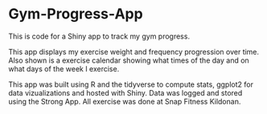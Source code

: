 # Gym-Progress-App

This is code for a Shiny app to track my gym progress. 

This app displays my exercise weight and frequency progression over time. Also shown is a exercise calendar showing what times of the day and on what days of the week I exercise.

This app was built using R and the tidyverse to compute stats, ggplot2 for data vizualizations and hosted with Shiny. Data was logged and stored using the Strong App. All exercise was done at Snap Fitness Kildonan.
